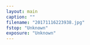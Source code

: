 ```yaml
---
layout: main
caption: ""
filename: "20171116223938.jpg"
fstop: "Unknown"
exposure: "Unknown"
---
```

